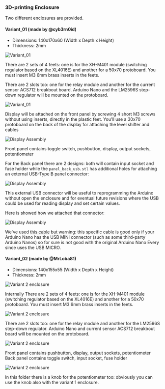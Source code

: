 ### 3D-printing Enclosure

Two different enclosures are provided.

#### Variant_01 (made by @cyb3rn0id)

- Dimensions: 140x170x60 (Width x Depth x Height)
- Thickness: 2mm

![Variant_01](../../media/enclosure_variant_01_01.jpg)

There are 2 sets of 4 feets: one is for the XH-M401 module (switching regulator based on the XL4016E) and another for a 50x70 protoboard. You must insert M3 6mm brass inserts in the feets.

There are 2 slots too: one for the relay module and another for the current sensor ACS712 breakbout board. Arduino Nano and the LM2596S step-down regulator will be mounted on the protoboard. 

![Variant_01](../../media/enclosure_variant_01_02.jpg)

Display will be attached on the front panel by screwing 4 short M3 screws without using inserts, directly in the plastic feet. You'll use a 30x70 protoboard on the back of the display for attaching the level shifter and cables

![Display Assembly](../../media/display_assembly_01.jpg)

Front panel contains toggle switch, pushbutton, display, output sockets, potentiometer

For the Back panel there are 2 designs: both will contain input socket and fuse holder while the `panel_back_usb.stl` has additional holes for attaching an external USB-Type B panel connector:

![Display Assembly](../../media/enclosure_variant_01_03.jpg)

This external USB connector will be useful to reprogramming the Arduino without open the enclosure and for eventual future revisions where the USB could be used for reading display and set certain values.

Here is showed how we attached that connector:

![Display Assembly](../../media/enclosure_variant_01_04.jpg)

We've used [this cable](https://amzn.to/3AdUpwO) but warning: this specific cable is good only if your Arduino Nano has the USB MINI connector (such as some third-party Arduino Nanos) so for sure is not good with the original Arduino Nano Every since uses the USB MICRO.


#### Variant_02 (made by @MrLoba81)

- Dimensions: 140x155x55 (Width x Depth x Height)
- Thickness: 2mm

![Variant 2 enclosure](../../media/enclosure_variant_02_01.jpg)

Internally There are 2 sets of 4 feets: one is for the XH-M401 module (switching regulator based on the XL4016E) and another for a 50x70 protoboard. You must insert M3 6mm brass inserts in the feets.  

![Variant 2 enclosure](../../media/enclosure_variant_02_02.jpg)

There are 2 slots too: one for the relay module and another for the  LM2596S step-down regulator. Arduino Nano and current sensor ACS712 breakbout board will be mounted on the protoboard.

![Variant 2 enclosure](../../media/enclosure_variant_02_03.jpg)

Front panel contains pushbutton, display, output sockets, potentiometer
Back panel contains toggle switch, input socket, fuse holder

![Variant 2 enclosure](../../media/enclosure_variant_02_04.jpg)

In this folder there is a knob for the potentiometer too: obviously you can use the knob also with the variant 1 enclosure.
